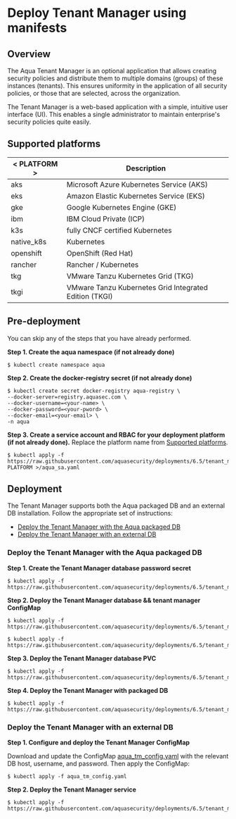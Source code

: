 # Deploy Tenant Manager using manifests

## Overview

The Aqua Tenant Manager is an optional application that allows creating security policies and distribute them to multiple domains (groups) of these instances (tenants). This ensures uniformity in the application of all security policies, or those that are selected, across the organization. 

The Tenant Manager is a web-based application with a simple, intuitive user interface (UI). This enables a single administrator to maintain enterprise's security policies quite easily.

## Supported platforms
| < PLATFORM >              | Description                                                  |
| ---------------------- | ------------------------------------------------------------ |
| aks | Microsoft Azure Kubernetes Service (AKS)    |
| eks | Amazon Elastic Kubernetes Service (EKS) |
| gke | Google Kubernetes Engine (GKE) |
| ibm | IBM Cloud Private (ICP) |
| k3s | fully CNCF certified Kubernetes |
| native_k8s | Kubernetes |
| openshift | OpenShift (Red Hat) |
| rancher | Rancher / Kubernetes |
| tkg | VMware Tanzu Kubernetes Grid (TKG) |
| tkgi | VMware Tanzu Kubernetes Grid Integrated Edition (TKGI) |

## Pre-deployment

You can skip any of the steps that you have already performed.

**Step 1. Create the aqua namespace (if not already done)**
   
```SHELL
$ kubectl create namespace aqua
```

**Step 2. Create the docker-registry secret (if not already done)**

```SHELL
$ kubectl create secret docker-registry aqua-registry \
--docker-server=registry.aquasec.com \
--docker-username=<your-name> \
--docker-password=<your-pword> \
--docker-email=<your-email> \
-n aqua
```

**Step 3. Create a service account and RBAC for your deployment platform (if not already done).** Replace the platform name from [Supported platforms](#supported-platforms).

```SHELL
$ kubectl apply -f https://raw.githubusercontent.com/aquasecurity/deployments/6.5/tenant_manager/kubernetes_and_openshift/manifests/002_tm_RBAC/< PLATFORM >/aqua_sa.yaml
```

## Deployment

The Tenant Manager supports both the Aqua packaged DB and an external DB installation. Follow the appropriate set of instructions:
   - [Deploy the Tenant Manager with the Aqua packaged DB](#Deploy-the-Tenant-Manager-with-the-Aqua-packaged-DB)
   - [Deploy the Tenant Manager with an external DB](#Deploy-the-Tenant-Manager-with-an-external-DB)

### Deploy the Tenant Manager with the Aqua packaged DB 

**Step 1. Create the Tenant Manager database password secret**

   ```shell
   $ kubectl apply -f https://raw.githubusercontent.com/aquasecurity/deployments/6.5/tenant_manager/kubernetes_and_openshift/manifests/003_tm_secrets/aqua_tm_secret.yaml
   ```

**Step 2. Deploy the Tenant Manager database && tenant manager ConfigMap**

   ```shell
   $ kubectl apply -f https://raw.githubusercontent.com/aquasecurity/deployments/6.5/tenant_manager/kubernetes_and_openshift/manifests/004_tm_configMaps/aqua_tm_db.yaml
   ```
   ```shell
   $ kubectl apply -f https://raw.githubusercontent.com/aquasecurity/deployments/6.5/tenant_manager/kubernetes_and_openshift/manifests/004_tm_configMaps/aqua_tm_config.yaml
   ```
   
**Step 3. Deploy the Tenant Manager database PVC**

   ```shell
   $ kubectl apply -f https://raw.githubusercontent.com/aquasecurity/deployments/6.5/tenant_manager/kubernetes_and_openshift/manifests/005_tm_storage/aqua_tm_db_pvc.yaml
   ```   
   
**Step 4. Deploy the Tenant Manager with packaged DB**
   
   ```shell
   $ kubectl apply -f https://raw.githubusercontent.com/aquasecurity/deployments/6.5/tenant_manager/kubernetes_and_openshift/manifests/006_tm_deployment/aqua_tm_deployment_packaged_db.yaml
   ```

### Deploy the Tenant Manager with an external DB 

**Step 1. Configure and deploy the Tenant Manager ConfigMap**

Download and update the ConfigMap [aqua_tm_config.yaml](./004_tm_configMaps/aqua_tm_config.yaml) with the relevant DB host, username, and password.
Then apply the ConfigMap:

   ```shell
   $ kubectl apply -f aqua_tm_config.yaml
   ```
   
**Step 2. Deploy the Tenant Manager service**
   
   ```shell
   $ kubectl apply -f https://raw.githubusercontent.com/aquasecurity/deployments/6.5/tenant_manager/kubernetes_and_openshift/manifests/006_tm_deployment/aqua_tm_deployment_managed_db.yaml.yaml
   ```